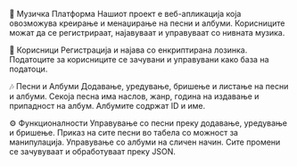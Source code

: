 🎵 Музичка Платформа
Нашиот проект е веб-апликација која овозможува креирање и менаџирање на песни и албуми. Корисниците можат да се регистрираат, најавуваат и управуваат со нивната музика.

🔑 Корисници
Регистрација и најава со енкриптирана лозинка.
Податоците за корисниците се зачувани и управувани како база на податоци.

🎶 Песни и Албуми
Додавање, уредување, бришење и листање на песни и албуми.
Секоја песна има наслов, жанр, година на издавање и припадност на албум.
Албумите содржат ID и име.

⚙️ Функционалности
Управување со песни преку додавање, уредување и бришење.
Приказ на сите песни во табела со можност за манипулација.
Управување со албуми на сличен начин.
Сите промени се зачувуваат и обработуваат преку JSON.
